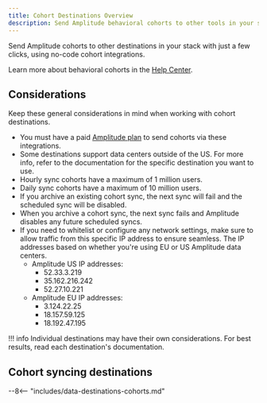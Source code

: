 ```yaml
---
title: Cohort Destinations Overview
description: Send Amplitude behavioral cohorts to other tools in your stack with just a few clicks, using no-code cohort integrations. 
---
```


Send Amplitude cohorts to other destinations in your stack with just a few clicks, using no-code cohort integrations.

Learn more about behavioral cohorts in the [Help Center](https://help.amplitude.com/hc/en-us/articles/231881448).

## Considerations

Keep these general considerations in mind when working with cohort destinations.

- You must have a paid [Amplitude plan](https://amplitude.com/pricing) to send cohorts via these integrations.
- Some destinations support data centers outside of the US. For more info, refer to the documentation for the specific destination you want to use. 
- Hourly sync cohorts have a maximum of 1 million users.
- Daily sync cohorts have a maximum of 10 million users.
- If you archive an existing cohort sync, the next sync will fail and the scheduled sync will be disabled.
- When you archive a cohort sync, the next sync fails and Amplitude disables any future scheduled syncs.
- If you need to whitelist or configure any network settings, make sure to allow traffic from this specific IP address to ensure seamless. The IP addresses based on whether you're using EU or US Amplitude data centers.
    - Amplitude US IP addresses:
        - 52.33.3.219
        - 35.162.216.242
        - 52.27.10.221
    - Amplitude EU IP addresses:
        - 3.124.22.25
        - 18.157.59.125
        - 18.192.47.195

!!! info
    Individual destinations may have their own considerations. For best results, read each destination's documentation.

## Cohort syncing destinations

--8<-- "includes/data-destinations-cohorts.md"
